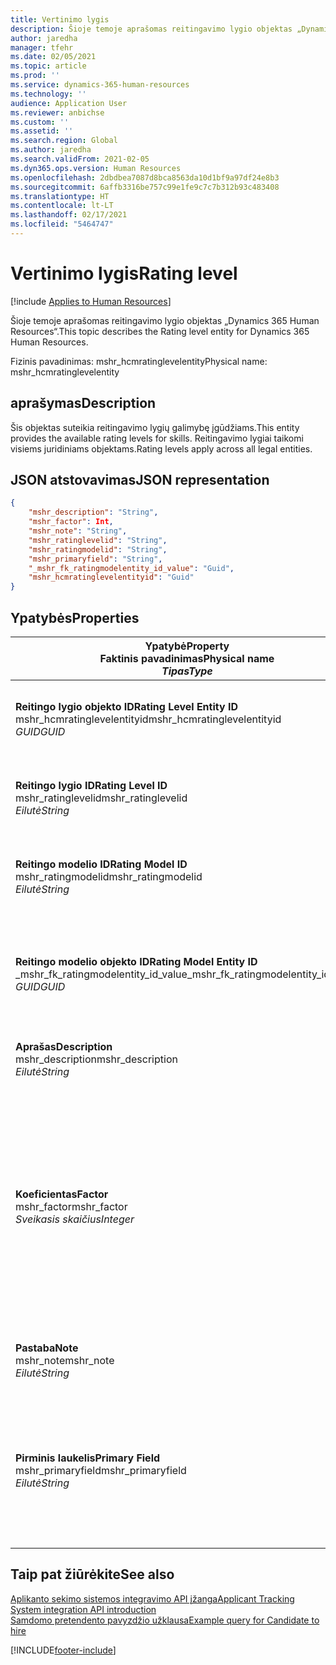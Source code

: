 ```yaml
---
title: Vertinimo lygis
description: Šioje temoje aprašomas reitingavimo lygio objektas „Dynamics 365 Human Resources“.
author: jaredha
manager: tfehr
ms.date: 02/05/2021
ms.topic: article
ms.prod: ''
ms.service: dynamics-365-human-resources
ms.technology: ''
audience: Application User
ms.reviewer: anbichse
ms.custom: ''
ms.assetid: ''
ms.search.region: Global
ms.author: jaredha
ms.search.validFrom: 2021-02-05
ms.dyn365.ops.version: Human Resources
ms.openlocfilehash: 2dbdbea7087d8bca8563da10d1bf9a97df24e8b3
ms.sourcegitcommit: 6affb3316be757c99e1fe9c7c7b312b93c483408
ms.translationtype: HT
ms.contentlocale: lt-LT
ms.lasthandoff: 02/17/2021
ms.locfileid: "5464747"
---
```

# <a name="rating-level"></a><span data-ttu-id="976af-103">Vertinimo lygis</span><span class="sxs-lookup"><span data-stu-id="976af-103">Rating level</span></span>

[!include [Applies to Human Resources](../includes/applies-to-hr.md)]

<span data-ttu-id="976af-104">Šioje temoje aprašomas reitingavimo lygio objektas „Dynamics 365 Human Resources“.</span><span class="sxs-lookup"><span data-stu-id="976af-104">This topic describes the Rating level entity for Dynamics 365 Human Resources.</span></span>

<span data-ttu-id="976af-105">Fizinis pavadinimas: mshr_hcmratinglevelentity</span><span class="sxs-lookup"><span data-stu-id="976af-105">Physical name: mshr_hcmratinglevelentity</span></span>

## <a name="description"></a><span data-ttu-id="976af-106">aprašymas</span><span class="sxs-lookup"><span data-stu-id="976af-106">Description</span></span>

<span data-ttu-id="976af-107">Šis objektas suteikia reitingavimo lygių galimybę įgūdžiams.</span><span class="sxs-lookup"><span data-stu-id="976af-107">This entity provides the available rating levels for skills.</span></span> <span data-ttu-id="976af-108">Reitingavimo lygiai taikomi visiems juridiniams objektams.</span><span class="sxs-lookup"><span data-stu-id="976af-108">Rating levels apply across all legal entities.</span></span>

## <a name="json-representation"></a><span data-ttu-id="976af-109">JSON atstovavimas</span><span class="sxs-lookup"><span data-stu-id="976af-109">JSON representation</span></span>

```json
{
    "mshr_description": "String",
    "mshr_factor": Int,
    "mshr_note": "String",
    "mshr_ratinglevelid": "String",
    "mshr_ratingmodelid": "String",
    "mshr_primaryfield": "String",
    "_mshr_fk_ratingmodelentity_id_value": "Guid",
    "mshr_hcmratinglevelentityid": "Guid"
}
```

## <a name="properties"></a><span data-ttu-id="976af-110">Ypatybės</span><span class="sxs-lookup"><span data-stu-id="976af-110">Properties</span></span>

| <span data-ttu-id="976af-111">Ypatybė</span><span class="sxs-lookup"><span data-stu-id="976af-111">Property</span></span><br><span data-ttu-id="976af-112">**Faktinis pavadinimas**</span><span class="sxs-lookup"><span data-stu-id="976af-112">**Physical name**</span></span><br><span data-ttu-id="976af-113">**_Tipas_**</span><span class="sxs-lookup"><span data-stu-id="976af-113">**_Type_**</span></span> | <span data-ttu-id="976af-114">Naudoti</span><span class="sxs-lookup"><span data-stu-id="976af-114">Use</span></span> | <span data-ttu-id="976af-115">aprašymas</span><span class="sxs-lookup"><span data-stu-id="976af-115">Description</span></span> |
| --- | --- | --- |
| <span data-ttu-id="976af-116">**Reitingo lygio objekto ID**</span><span class="sxs-lookup"><span data-stu-id="976af-116">**Rating Level Entity ID**</span></span><br><span data-ttu-id="976af-117">mshr_hcmratinglevelentityid</span><span class="sxs-lookup"><span data-stu-id="976af-117">mshr_hcmratinglevelentityid</span></span><br><span data-ttu-id="976af-118">*GUID*</span><span class="sxs-lookup"><span data-stu-id="976af-118">*GUID*</span></span> | <span data-ttu-id="976af-119">Tik skaitomas</span><span class="sxs-lookup"><span data-stu-id="976af-119">Read-only</span></span><br><span data-ttu-id="976af-120">Būtina</span><span class="sxs-lookup"><span data-stu-id="976af-120">Required</span></span><br><span data-ttu-id="976af-121">Sukurta sistemos</span><span class="sxs-lookup"><span data-stu-id="976af-121">System-generated</span></span> | <span data-ttu-id="976af-122">Sistemos sukurtas unikalus identifikatorius lygiui.</span><span class="sxs-lookup"><span data-stu-id="976af-122">The system-generated unique identifier for the level.</span></span> |
| <span data-ttu-id="976af-123">**Reitingo lygio ID**</span><span class="sxs-lookup"><span data-stu-id="976af-123">**Rating Level ID**</span></span><br><span data-ttu-id="976af-124">mshr_ratinglevelid</span><span class="sxs-lookup"><span data-stu-id="976af-124">mshr_ratinglevelid</span></span><br><span data-ttu-id="976af-125">*Eilutė*</span><span class="sxs-lookup"><span data-stu-id="976af-125">*String*</span></span> | <span data-ttu-id="976af-126">Skaitymas/rašymas</span><span class="sxs-lookup"><span data-stu-id="976af-126">Read/write</span></span><br><span data-ttu-id="976af-127">Būtina</span><span class="sxs-lookup"><span data-stu-id="976af-127">Required</span></span> | <span data-ttu-id="976af-128">Vartotojo perskaitomas unikalus identifikatorius lygiui.</span><span class="sxs-lookup"><span data-stu-id="976af-128">User-readable unique identifier for the level.</span></span> |
| <span data-ttu-id="976af-129">**Reitingo modelio ID**</span><span class="sxs-lookup"><span data-stu-id="976af-129">**Rating Model ID**</span></span><br><span data-ttu-id="976af-130">mshr_ratingmodelid</span><span class="sxs-lookup"><span data-stu-id="976af-130">mshr_ratingmodelid</span></span><br><span data-ttu-id="976af-131">*Eilutė*</span><span class="sxs-lookup"><span data-stu-id="976af-131">*String*</span></span> | <span data-ttu-id="976af-132">Skaitymas/rašymas</span><span class="sxs-lookup"><span data-stu-id="976af-132">Read/write</span></span><br><span data-ttu-id="976af-133">Būtina</span><span class="sxs-lookup"><span data-stu-id="976af-133">Required</span></span> | <span data-ttu-id="976af-134">Reitingavimo modelis, kuriam reitigavimo lygis priklauso.</span><span class="sxs-lookup"><span data-stu-id="976af-134">The rating model to which the rating level belongs.</span></span> |
| <span data-ttu-id="976af-135">**Reitingo modelio objekto ID**</span><span class="sxs-lookup"><span data-stu-id="976af-135">**Rating Model Entity ID**</span></span><br><span data-ttu-id="976af-136">_mshr_fk_ratingmodelentity_id_value</span><span class="sxs-lookup"><span data-stu-id="976af-136">_mshr_fk_ratingmodelentity_id_value</span></span><br><span data-ttu-id="976af-137">*GUID*</span><span class="sxs-lookup"><span data-stu-id="976af-137">*GUID*</span></span> | <span data-ttu-id="976af-138">Tik skaitomas</span><span class="sxs-lookup"><span data-stu-id="976af-138">Read-only</span></span><br><span data-ttu-id="976af-139">Būtina</span><span class="sxs-lookup"><span data-stu-id="976af-139">Required</span></span><br><span data-ttu-id="976af-140">Užsienio raktas: mshr_hcmratingmodelentityid mshr_hcmratingmodelentity</span><span class="sxs-lookup"><span data-stu-id="976af-140">Foreign key: mshr_hcmratingmodelentityid of mshr_hcmratingmodelentity</span></span> | <span data-ttu-id="976af-141">Sistemos sukurtas identifikatorius reitingavimo modeliui, kuriam reitingavimo lygis priklauso.</span><span class="sxs-lookup"><span data-stu-id="976af-141">The system-generated identifier for the rating model to which the rating level belongs.</span></span> |
| <span data-ttu-id="976af-142">**Aprašas**</span><span class="sxs-lookup"><span data-stu-id="976af-142">**Description**</span></span><br><span data-ttu-id="976af-143">mshr_description</span><span class="sxs-lookup"><span data-stu-id="976af-143">mshr_description</span></span><br><span data-ttu-id="976af-144">*Eilutė*</span><span class="sxs-lookup"><span data-stu-id="976af-144">*String*</span></span> | <span data-ttu-id="976af-145">Skaitymas/rašymas</span><span class="sxs-lookup"><span data-stu-id="976af-145">Read/write</span></span><br><span data-ttu-id="976af-146">Būtina</span><span class="sxs-lookup"><span data-stu-id="976af-146">Required</span></span> | <span data-ttu-id="976af-147">Reitingavimo lygio aprašas.</span><span class="sxs-lookup"><span data-stu-id="976af-147">The description of the rating level.</span></span> |
| <span data-ttu-id="976af-148">**Koeficientas**</span><span class="sxs-lookup"><span data-stu-id="976af-148">**Factor**</span></span><br><span data-ttu-id="976af-149">mshr_factor</span><span class="sxs-lookup"><span data-stu-id="976af-149">mshr_factor</span></span><br><span data-ttu-id="976af-150">*Sveikasis skaičius*</span><span class="sxs-lookup"><span data-stu-id="976af-150">*Integer*</span></span> | <span data-ttu-id="976af-151">Skaitymas/rašymas</span><span class="sxs-lookup"><span data-stu-id="976af-151">Read/write</span></span><br><span data-ttu-id="976af-152">Būtina</span><span class="sxs-lookup"><span data-stu-id="976af-152">Required</span></span> | <span data-ttu-id="976af-153">Reitingavimo lygio faktorius.</span><span class="sxs-lookup"><span data-stu-id="976af-153">The factor for the rating level.</span></span> <span data-ttu-id="976af-154">Jums lyginant prekes su skirtingais reitingavimo lygio skaičiais, faktorius yra naudojamas siekiant normalizuoti balus.</span><span class="sxs-lookup"><span data-stu-id="976af-154">When you compare items with a different number of rating levels, the factor is used to normalize the scores.</span></span> <span data-ttu-id="976af-155">Vertė turi būti integruojama nuo 0 iki 9.</span><span class="sxs-lookup"><span data-stu-id="976af-155">The value must be an integer between 0 and 9.</span></span> |
| <span data-ttu-id="976af-156">**Pastaba**</span><span class="sxs-lookup"><span data-stu-id="976af-156">**Note**</span></span><br><span data-ttu-id="976af-157">mshr_note</span><span class="sxs-lookup"><span data-stu-id="976af-157">mshr_note</span></span><br><span data-ttu-id="976af-158">*Eilutė*</span><span class="sxs-lookup"><span data-stu-id="976af-158">*String*</span></span> | <span data-ttu-id="976af-159">Skaitymas/rašymas</span><span class="sxs-lookup"><span data-stu-id="976af-159">Read/write</span></span><br><span data-ttu-id="976af-160">Pasirinktinai</span><span class="sxs-lookup"><span data-stu-id="976af-160">Optional</span></span> | <span data-ttu-id="976af-161">Bet kokios pastabos susijusios su reitingavimo lygiu.</span><span class="sxs-lookup"><span data-stu-id="976af-161">Any notes associated with the rating level.</span></span> |
| <span data-ttu-id="976af-162">**Pirminis laukelis**</span><span class="sxs-lookup"><span data-stu-id="976af-162">**Primary Field**</span></span><br><span data-ttu-id="976af-163">mshr_primaryfield</span><span class="sxs-lookup"><span data-stu-id="976af-163">mshr_primaryfield</span></span><br><span data-ttu-id="976af-164">*Eilutė*</span><span class="sxs-lookup"><span data-stu-id="976af-164">*String*</span></span> | <span data-ttu-id="976af-165">Tik skaitomas</span><span class="sxs-lookup"><span data-stu-id="976af-165">Read-only</span></span><br><span data-ttu-id="976af-166">Būtina</span><span class="sxs-lookup"><span data-stu-id="976af-166">Required</span></span> | <span data-ttu-id="976af-167">Laukelis, kuris turi būti naudojamas kaip objekto įrašo identifikatorius.</span><span class="sxs-lookup"><span data-stu-id="976af-167">Field to be used as an identifier of the entity record.</span></span> <span data-ttu-id="976af-168">Reitingavimo lygio ID derinys ir reitingavimo modelio ID.</span><span class="sxs-lookup"><span data-stu-id="976af-168">Combination of rating level ID and rating model ID.</span></span> |

## <a name="see-also"></a><span data-ttu-id="976af-169">Taip pat žiūrėkite</span><span class="sxs-lookup"><span data-stu-id="976af-169">See also</span></span>

[<span data-ttu-id="976af-170">Aplikanto sekimo sistemos integravimo API įžanga</span><span class="sxs-lookup"><span data-stu-id="976af-170">Applicant Tracking System integration API introduction</span></span>](hr-admin-integration-ats-api-introduction.md)<br>
[<span data-ttu-id="976af-171">Samdomo pretendento pavyzdžio užklausa</span><span class="sxs-lookup"><span data-stu-id="976af-171">Example query for Candidate to hire</span></span>](hr-admin-integration-ats-api-candidate-to-hire-example-query.md)



[!INCLUDE[footer-include](../includes/footer-banner.md)]
